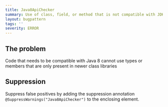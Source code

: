 ```yaml
---
title: Java8ApiChecker
summary: Use of class, field, or method that is not compatible with JDK 8
layout: bugpattern
tags: ''
severity: ERROR
---
```


<!--
*** AUTO-GENERATED, DO NOT MODIFY ***
To make changes, edit the @BugPattern annotation or the explanation in docs/bugpattern.
-->


## The problem
Code that needs to be compatible with Java 8 cannot use types or members that are only present in newer class libraries

## Suppression
Suppress false positives by adding the suppression annotation `@SuppressWarnings("Java8ApiChecker")` to the enclosing element.
